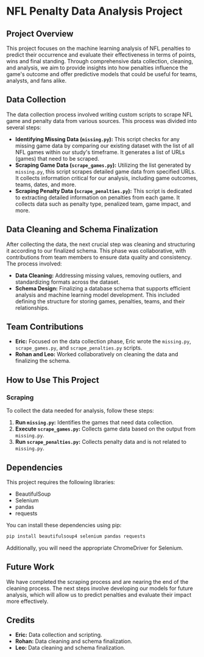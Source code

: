 # NFL Penalty Data Analysis Project

## Project Overview

This project focuses on the machine learning analysis of NFL penalties to predict their occurrence and evaluate their effectiveness in terms of points, wins and final standing. Through comprehensive data collection, cleaning, and analysis, we aim to provide insights into how penalties influence the game's outcome and offer predictive models that could be useful for teams, analysts, and fans alike.

## Data Collection

The data collection process involved writing custom scripts to scrape NFL game and penalty data from various sources. This process was divided into several steps:

- **Identifying Missing Data (`missing.py`):** This script checks for any missing game data by comparing our existing dataset with the list of all NFL games within our study's timeframe. It generates a list of URLs (games) that need to be scraped.
- **Scraping Game Data (`scrape_games.py`):** Utilizing the list generated by `missing.py`, this script scrapes detailed game data from specified URLs. It collects information critical for our analysis, including game outcomes, teams, dates, and more.
- **Scraping Penalty Data (`scrape_penalties.py`):** This script is dedicated to extracting detailed information on penalties from each game. It collects data such as penalty type, penalized team, game impact, and more.

## Data Cleaning and Schema Finalization

After collecting the data, the next crucial step was cleaning and structuring it according to our finalized schema. This phase was collaborative, with contributions from team members to ensure data quality and consistency. The process involved:

- **Data Cleaning:** Addressing missing values, removing outliers, and standardizing formats across the dataset.
- **Schema Design:** Finalizing a database schema that supports efficient analysis and machine learning model development. This included defining the structure for storing games, penalties, teams, and their relationships.

## Team Contributions

- **Eric:** Focused on the data collection phase, Eric wrote the `missing.py`, `scrape_games.py`, and `scrape_penalties.py` scripts. 
- **Rohan and Leo:** Worked collaboratively on cleaning the data and finalizing the schema. 

## How to Use This Project

### Scraping
To collect the data needed for analysis, follow these steps:
1. **Run `missing.py`:** Identifies the games that need data collection.
2. **Execute `scrape_games.py`:** Collects game data based on the output from `missing.py`.
3. **Run `scrape_penalties.py`:** Collects penalty data and is not related to `missing.py`.

## Dependencies

This project requires the following libraries:
- BeautifulSoup
- Selenium
- pandas
- requests

You can install these dependencies using pip:

```bash
pip install beautifulsoup4 selenium pandas requests
```

Additionally, you will need the appropriate ChromeDriver for Selenium.

## Future Work

We have completed the scraping process and are nearing the end of the cleaning process. The next steps involve developing our models for future analysis, which will allow us to predict penalties and evaluate their impact more effectively.

## Credits

- **Eric:** Data collection and scripting.
- **Rohan:** Data cleaning and schema finalization.
- **Leo:** Data cleaning and schema finalization.
